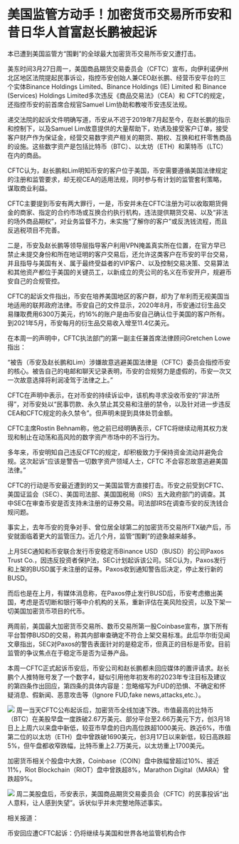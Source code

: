 # 美国监管方动手！加密货币交易所币安和昔日华人首富赵长鹏被起诉

本已遭到美国监管方“围剿”的全球最大加密货币交易所币安又遭打击。

美东时间3月27日周一，美国商品期货交易委员会（CFTC）宣布，向伊利诺伊州北区地区法院提起民事诉讼，指控币安创始人兼CEO赵长鹏、经营币安平台的三个实体Binance
Holdings Limited、Binance Holdings (IE) Limited 和 Binance (Services) Holdings
Limited多次违反《商品交易法》（CEA）和 CFTC的规定，还指控币安的前首席合规官Samuel Lim协助和教唆币安违反法规。

递交法院的起诉文件明确写道，币安从不迟于2019年7月起至今，在赵长鹏的指示和控制下，以及Samuel
Lim故意提供的大量帮助下，劝诱及接受客户订单，接受客户财产作为保证金，经营交易数字资产相关的期货、期权、互换和杠杆零售商品的设施。这些数字资产是包括比特币（BTC）、以太坊（ETH）和莱特币（LTC）在内的商品。

CFTC认为，赵长鹏和Lim明知币安的客户位于美国，币安需要遵循美国法律规定的注册和监管要求，却无视CEA的适用法规，同时参与有计划的监管套利策略，谋取商业利益。

CFTC主要提到币安有两大罪行，一是，币安并未在CFTC注册为可以收取期货佣金的商家、指定的合约市场或互换合约执行机构，违法提供期货交易、以及“非法的场外商品期权”，对业务监督不力，未实施“了解你的客户”或反洗钱流程，而且反逃税项目不完善。

二是，币安及赵长鹏等领导层指导客户利用VPN掩盖真实所在位置，在官方早已禁止未提交身份和所在地证明的客户交易后，还允许这类客户在币安的平台交易，并且指导与美国有关、属于最终受益者的VIP客户、以及控制交易决策、交易算法和其他资产都位于美国的关键员工，以新成立的壳公司的名义在币安开户，规避币安自己的合规管控。

CFTC的起诉文件指出，币安在培养美国地区的客户群，却为了牟利而无视美国当地适用的联邦政府法律。币安自己的文件显示，2020年8月，币安通过衍生品交易赚取费用6300万美元，约16%的账户是由币安自己确认位于美国的客户所有。到2021年5月，币安每月的衍生品交易收入增至11.4亿美元。

在本周一的声明中，CFTC执法部门的第一副主任兼首席法律顾问Gretchen Lowe指出：

“被告（币安及赵长鹏和Lim）涉嫌故意逃避美国法律是（CFTC）委员会指控币安的核心。被告自己的电邮和聊天记录表明，币安的合规努力是虚假的，币安一次又一次故意选择将利润凌驾于法律之上。”

CFTC在声明中表示，在对币安的持续诉讼中，该机构寻求没收币安的“非法所得”，对币安处以“民事罚款、永久禁止其交易和注册的禁令，以及针对进一步违反CEA和CFTC规定的永久禁令”。但声明未提到具体处罚金额。

CFTC主席Rostin Behnam称，他之前已经明确表示，CFTC将继续动用其权力发现和制止在动荡和高风险的数字资产市场中的不当行为。

多年来，币安明知自己违反CFTC的规定，却积极致力于保持资金流动并避免合规。这次起诉“应该是警告一切数字资产领域人士，CFTC 不会容忍故意逃避美国法律。”

CFTC的行动是币安最近遭到的又一美国监管方直接打击。币安之前受到CFTC、美国证监会（SEC）、美国司法部、美国国税局（IRS）五大政府部门的调查。其中SEC在审查币安是否支持未注册的证券交易。司法部IRS在调查币安的反洗钱合规问题。

事实上，去年币安的竞争对手、曾位居全球第二的加密货币交易所FTX破产后，币安就面临着更大的监管压力。近几个月，监管“围剿”的迹象越来越多。

上月SEC通知和币安联合发行币安稳定币Binance USD（BUSD）的公司Paxos Trust
Co.，因违反投资者保护法，SEC计划起诉该公司。SEC认为，Paxos发行和上架的BUSD属于未注册的证券。Paxos收到通知警告后决定，停止发行新的BUSD。

而后也是在上月，有媒体消息称，在Paxos停止发行BUSD后，币安考虑撤出美国，考虑是否切断和银行等中介机构的关系，重新评估在美风险投资，以及下架一切美国加密货币项目的代币。

两周前，美国最大加密货币交易所、数币交易所第一股Coinbase宣布，旗下所有平台暂停BUSD的交易，称其内部审查确定不符合上架交易标准。此后华尔街见闻文章指出，SEC对Paxos的警告表面针对的是稳定币，但真正的目标是币安。目前监管的争议焦点在于稳定币是否为证券产品。

本周一CFTC正式起诉币安后，币安公司和赵长鹏都未回应媒体的置评请求。赵长鹏个人推特账号发了一个数字4，疑似引用他年初发布的2023年专注目标及建议的第四条作出回应，第四条的具体内容是：忽略缩写为FUD的恐惧、不确定和怀疑消息、假新闻、恶意攻击等（Ignore
FUD,fake news,attacks,etc.）。

![](https://inews.gtimg.com/news_bt/Of9fBjqnW5daiujN5mhnf5sWudQT7e5Z264w7c5DZ--xsAA/1000)
周一当天CFTC公布起诉后，加密货币全线加速下跌。市值最高的比特币（BTC）在美股早盘一度跌破2.67万美元、部分平台至2.66万美元下方，创3月18日上上周六以来盘中新低，较亚市早盘的日内高位跌超1000美元、跌近6%，市值第二位的以太坊（ETH）盘中曾跌破1690美元，创3月17日以来新低，较日高跌超5%，但午盘都收窄跌幅，比特币重上2.7万美元，以太坊重上1700美元。

加密货币相关个股盘中大跌，Coinbase（COIN）盘中跌幅曾超过10%、接近11%，Riot
Blockchain（RIOT）盘中曾跌超8%，Marathon Digital（MARA）曾跌超9%。

![](https://inews.gtimg.com/news_bt/ORaSuo8kW2oSzqxZEzJoE6VK5bS8ueRuK4WfiQXn_qh2EAA/1000)
周二美股盘后，币安表示，美国商品期货交易委员会（CFTC）的民事投诉“出人意料，让人感到失望”。诉状似乎并未完整地陈述事实。

相关报道：

币安回应遭CFTC起诉：仍将继续与美国和世界各地监管机构合作

